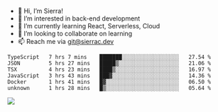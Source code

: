 - 👋 Hi, I’m Sierra!
- 👀 I’m interested in back-end development
- 🌱 I’m currently learning React, Serverless, Cloud
- 💞️ I’m looking to collaborate on learning
- 📫 Reach me via git@sierrac.dev

<!--START_SECTION:waka-->

```text
TypeScript   7 hrs 7 mins    ███████░░░░░░░░░░░░░░░░░░   27.54 %
JSON         5 hrs 27 mins   █████▒░░░░░░░░░░░░░░░░░░░   21.06 %
TSX          4 hrs 23 mins   ████▒░░░░░░░░░░░░░░░░░░░░   16.97 %
JavaScript   3 hrs 43 mins   ███▓░░░░░░░░░░░░░░░░░░░░░   14.36 %
Docker       1 hrs 41 mins   █▓░░░░░░░░░░░░░░░░░░░░░░░   06.50 %
unknown      1 hrs 28 mins   █▒░░░░░░░░░░░░░░░░░░░░░░░   05.64 %
```

<!--END_SECTION:waka-->


![](https://hit.yhype.me/github/profile?user_id=7351311)
